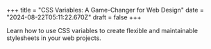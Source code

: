 +++
title = "CSS Variables: A Game-Changer for Web Design"
date = "2024-08-22T05:11:22.670Z"
draft = false
+++

  Learn how to use CSS variables to create flexible and maintainable stylesheets in your web projects.
        